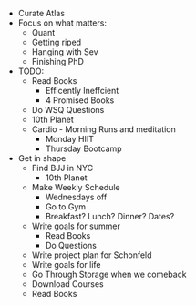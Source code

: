 - Curate Atlas
- Focus on what matters:
    - Quant
    - Getting riped
    - Hanging with Sev
    - Finishing PhD
- TODO:
    - Read Books
        - Efficently Ineffcient
        - 4 Promised Books
    - Do WSQ Questions
    - 10th Planet
    - Cardio - Morning Runs and meditation
        - Monday HIIT
        - Thursday Bootcamp
- Get in shape
    - Find BJJ in NYC
        - 10th Planet
    - Make Weekly Schedule
        - Wednesdays off
        - Go to Gym
        - Breakfast? Lunch? Dinner? Dates?
    - Write goals for summer
        - Read Books
        - Do Questions
    - Write project plan for Schonfeld
    - Write goals for life
    - Go Through Storage when we comeback
    - Download Courses
    - Read Books
